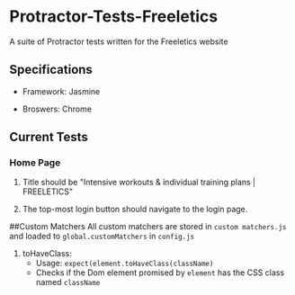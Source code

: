 # Protractor-Tests-Freeletics

A suite of Protractor tests written for the Freeletics website

## Specifications

- Framework: Jasmine

- Broswers: Chrome

## Current Tests

### Home Page

1. Title should be "Intensive workouts & individual training plans | FREELETICS"

2. The top-most login button should navigate to the login page.

##Custom Matchers
All custom matchers are stored in `custom matchers.js` and loaded to `global.customMatchers` in `config.js`

1. toHaveClass:
    * Usage: `expect(element.toHaveClass(className)`
    * Checks if the Dom element promised by `element` has the CSS class named `className`